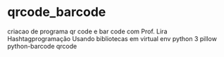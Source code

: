 # qrcode_barcode
criacao de programa qr code e bar code com Prof. Lira Hashtagprogramação
Usando bibliotecas em virtual env python 3 
pillow
python-barcode
qrcode
